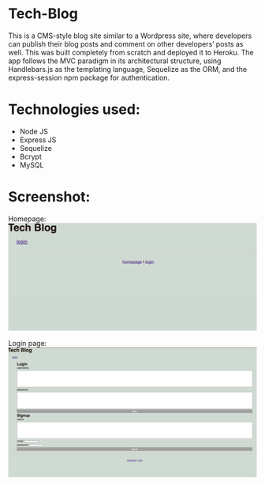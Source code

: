 # Tech-Blog

This is a CMS-style blog site similar to a Wordpress site, where developers can publish their blog posts and comment on other developers’ posts as well. This was built completely from scratch and deployed it to Heroku. The app follows the MVC paradigm in its architectural structure, using Handlebars.js as the templating language, Sequelize as the ORM, and the express-session npm package for authentication.

# Technologies used:

- Node JS
- Express JS
- Sequelize
- Bcrypt
- MySQL

# Screenshot:

Homepage:
![Search page with results screenshot](./develop/capture.png)

Login page:
![Search page with results screenshot](./develop/screen-capture.png)
